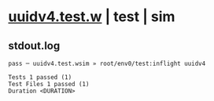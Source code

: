 # [uuidv4.test.w](../../../../../../examples/tests/sdk_tests/util/uuidv4.test.w) | test | sim

## stdout.log
```log
pass ─ uuidv4.test.wsim » root/env0/test:inflight uuidv4
 
Tests 1 passed (1)
Test Files 1 passed (1)
Duration <DURATION>
```

